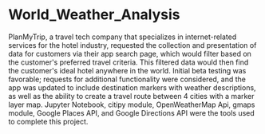# World_Weather_Analysis
PlanMyTrip, a travel tech company that specializes in internet-related services for the hotel industry, requested the collection and presentation of data for customers via their app search page, which would filter based on the customer's preferred travel criteria.  This filtered data would then find the customer's ideal hotel anywhere in the world.  Initial beta testing was favorable; requests for additional functionality were considered, and the app was updated to include destination markers with weather descriptions, as well as the ability to create a travel route between 4 cities with a marker layer map.  Jupyter Notebook, citipy module, OpenWeatherMap Api, gmaps module, Google Places API, and Google Directions API were the tools used to complete this project.   
